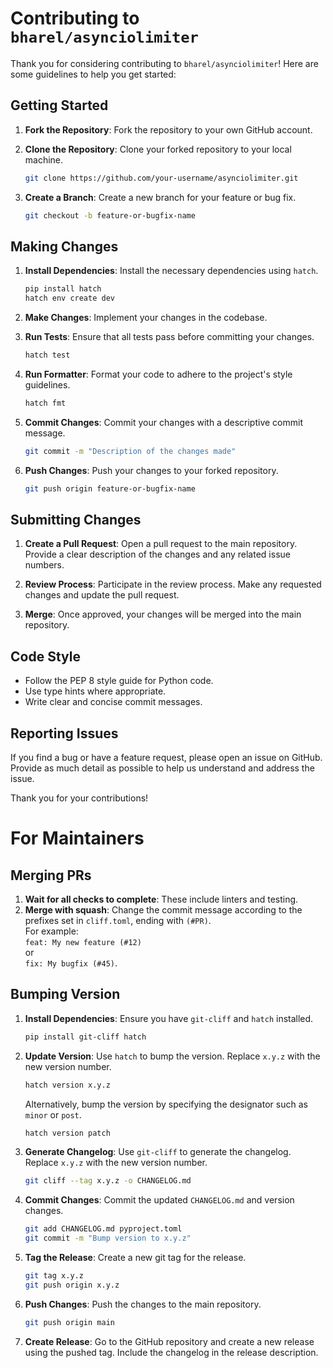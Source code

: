 # Contributing to `bharel/asynciolimiter`

Thank you for considering contributing to `bharel/asynciolimiter`! Here are some guidelines to help you get started:

## Getting Started

1. **Fork the Repository**: Fork the repository to your own GitHub account.

2. **Clone the Repository**: Clone your forked repository to your local machine.
   ```sh
   git clone https://github.com/your-username/asynciolimiter.git
   ```

3. **Create a Branch**: Create a new branch for your feature or bug fix.
   ```sh
   git checkout -b feature-or-bugfix-name
   ```

## Making Changes

1. **Install Dependencies**: Install the necessary dependencies using `hatch`.
   ```sh
   pip install hatch
   hatch env create dev
   ```

2. **Make Changes**: Implement your changes in the codebase.

3. **Run Tests**: Ensure that all tests pass before committing your changes.
   ```sh
   hatch test
   ```

4. **Run Formatter**: Format your code to adhere to the project's style guidelines.
   ```sh
   hatch fmt
   ```

5. **Commit Changes**: Commit your changes with a descriptive commit message.
   ```sh
   git commit -m "Description of the changes made"
   ```

6. **Push Changes**: Push your changes to your forked repository.
   ```sh
   git push origin feature-or-bugfix-name
   ```

## Submitting Changes

1. **Create a Pull Request**: Open a pull request to the main repository. Provide a clear description of the changes and any related issue numbers.

2. **Review Process**: Participate in the review process. Make any requested changes and update the pull request.

3. **Merge**: Once approved, your changes will be merged into the main repository.

## Code Style

- Follow the PEP 8 style guide for Python code.
- Use type hints where appropriate.
- Write clear and concise commit messages.

## Reporting Issues

If you find a bug or have a feature request, please open an issue on GitHub. Provide as much detail as possible to help us understand and address the issue.

Thank you for your contributions!

# For Maintainers

## Merging PRs

1. **Wait for all checks to complete**: These include linters and testing.
2. **Merge with squash**: Change the commit message according to the prefixes set in `cliff.toml`, ending with `(#PR)`.  
    For example:  
   `feat: My new feature (#12)`  
   or  
   `fix: My bugfix (#45)`.

## Bumping Version

1. **Install Dependencies**: Ensure you have `git-cliff` and `hatch` installed.
   ```sh
   pip install git-cliff hatch
   ```

2. **Update Version**: Use `hatch` to bump the version. Replace `x.y.z` with the new version number.
   ```sh
   hatch version x.y.z
   ```
   Alternatively, bump the version by specifying the designator such as `minor` or `post`.
   ```sh
   hatch version patch
   ```

3. **Generate Changelog**: Use `git-cliff` to generate the changelog. Replace `x.y.z` with the new version number.
   ```sh
   git cliff --tag x.y.z -o CHANGELOG.md
   ```

4. **Commit Changes**: Commit the updated `CHANGELOG.md` and version changes.
   ```sh
   git add CHANGELOG.md pyproject.toml
   git commit -m "Bump version to x.y.z"
   ```

5. **Tag the Release**: Create a new git tag for the release.
   ```sh
   git tag x.y.z
   git push origin x.y.z
   ```

6. **Push Changes**: Push the changes to the main repository.
   ```sh
   git push origin main
   ```

7. **Create Release**: Go to the GitHub repository and create a new release using the pushed tag. Include the changelog in the release description.

